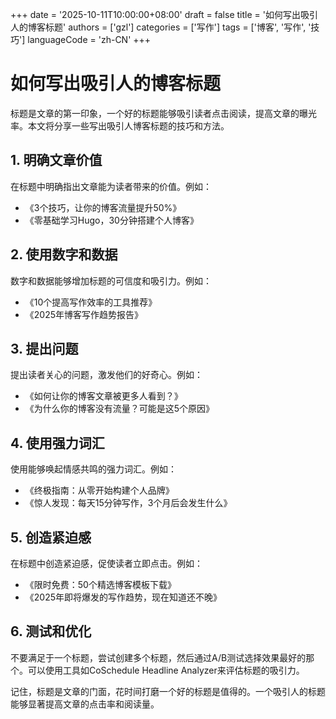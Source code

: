 +++
date = '2025-10-11T10:00:00+08:00'
draft = false
title = '如何写出吸引人的博客标题'
authors = ['gzl']
categories = ['写作']
tags = ['博客', '写作', '技巧']
languageCode = 'zh-CN'
+++

# 如何写出吸引人的博客标题

标题是文章的第一印象，一个好的标题能够吸引读者点击阅读，提高文章的曝光率。本文将分享一些写出吸引人博客标题的技巧和方法。

## 1. 明确文章价值

在标题中明确指出文章能为读者带来的价值。例如：
- 《3个技巧，让你的博客流量提升50%》
- 《零基础学习Hugo，30分钟搭建个人博客》

## 2. 使用数字和数据

数字和数据能够增加标题的可信度和吸引力。例如：
- 《10个提高写作效率的工具推荐》
- 《2025年博客写作趋势报告》

## 3. 提出问题

提出读者关心的问题，激发他们的好奇心。例如：
- 《如何让你的博客文章被更多人看到？》
- 《为什么你的博客没有流量？可能是这5个原因》

## 4. 使用强力词汇

使用能够唤起情感共鸣的强力词汇。例如：
- 《终极指南：从零开始构建个人品牌》
- 《惊人发现：每天15分钟写作，3个月后会发生什么》

## 5. 创造紧迫感

在标题中创造紧迫感，促使读者立即点击。例如：
- 《限时免费：50个精选博客模板下载》
- 《2025年即将爆发的写作趋势，现在知道还不晚》

## 6. 测试和优化

不要满足于一个标题，尝试创建多个标题，然后通过A/B测试选择效果最好的那个。可以使用工具如CoSchedule Headline Analyzer来评估标题的吸引力。

记住，标题是文章的门面，花时间打磨一个好的标题是值得的。一个吸引人的标题能够显著提高文章的点击率和阅读量。